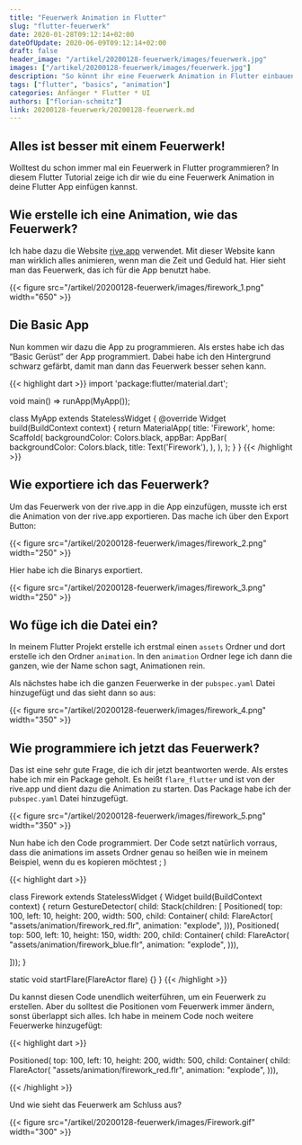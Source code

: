 ```yaml
---
title: "Feuerwerk Animation in Flutter"
slug: "flutter-feuerwerk" 
date: 2020-01-28T09:12:14+02:00
dateOfUpdate: 2020-06-09T09:12:14+02:00
draft: false
header_image: "/artikel/20200128-feuerwerk/images/feuerwerk.jpg"
images: ["/artikel/20200128-feuerwerk/images/feuerwerk.jpg"]
description: "So könnt ihr eine Feuerwerk Animation in Flutter einbauen."
tags: ["flutter", "basics", "animation"]
categories: Anfänger * Flutter * UI
authors: ["florian-schmitz"]
link: 20200128-feuerwerk/20200128-feuerwerk.md
---
```


## Alles ist besser mit einem Feuerwerk!

Wolltest du schon immer mal ein Feuerwerk in Flutter programmieren?
In diesem Flutter Tutorial zeige ich dir wie du eine Feuerwerk Animation in deine Flutter App einfügen kannst.

## Wie erstelle ich eine Animation, wie das Feuerwerk?

Ich habe dazu die Website <a href="https://rive.app" target="_blank">rive.app</a> verwendet. Mit dieser Website kann man wirklich alles animieren, wenn man die Zeit und Geduld hat. Hier sieht man das Feuerwerk, das ich für die App benutzt habe.

{{< figure src="/artikel/20200128-feuerwerk/images/firework_1.png" width="650" >}}

## Die Basic App

Nun kommen wir dazu die App zu programmieren. Als erstes habe ich das “Basic Gerüst” der App programmiert. Dabei habe ich den Hintergrund schwarz gefärbt, damit man dann das Feuerwerk besser sehen kann.

{{< highlight dart >}}
import 'package:flutter/material.dart';
 
void main() => runApp(MyApp());
 
class MyApp extends StatelessWidget {
 @override
 Widget build(BuildContext context) {
   return MaterialApp(
     title: 'Firework',
     home: Scaffold(
       backgroundColor: Colors.black,
       appBar: AppBar(
         backgroundColor: Colors.black,
         title: Text('Firework'),
       ),
     ),
   );
 }
}
{{< /highlight >}}

## Wie exportiere ich das Feuerwerk?
Um das Feuerwerk von der rive.app in die App einzufügen, musste ich erst die Animation von der rive.app exportieren. Das mache ich über den Export Button:

{{< figure src="/artikel/20200128-feuerwerk/images/firework_2.png" width="250" >}}

Hier habe ich die Binarys exportiert.

{{< figure src="/artikel/20200128-feuerwerk/images/firework_3.png" width="250" >}}

## Wo füge ich die Datei ein?

In meinem Flutter Projekt erstelle ich erstmal einen `assets` Ordner und dort erstelle ich den Ordner `animation`. In den `animation` Ordner lege ich dann die ganzen, wie der Name schon sagt, Animationen rein.

Als nächstes habe ich die ganzen Feuerwerke in der `pubspec.yaml` Datei hinzugefügt und das sieht dann so aus:

{{< figure src="/artikel/20200128-feuerwerk/images/firework_4.png" width="350" >}}

## Wie programmiere ich jetzt das Feuerwerk?

Das ist eine sehr gute Frage, die ich dir jetzt beantworten werde.
Als erstes habe ich mir ein Package geholt. Es heißt `flare_flutter` und ist von der rive.app und dient dazu die Animation zu starten. Das Package  habe ich der `pubspec.yaml` Datei hinzugefügt.

{{< figure src="/artikel/20200128-feuerwerk/images/firework_5.png" width="350" >}}

Nun habe ich den Code programmiert.
Der Code setzt natürlich vorraus, dass die animations im assets Ordner genau so heißen wie in meinem Beispiel, wenn du es kopieren möchtest ; )

{{< highlight dart >}}

class Firework extends StatelessWidget {
 Widget build(BuildContext context) {
   return GestureDetector(
       child: Stack(children: <Widget>[
     Positioned(
         top: 100,
         left: 10,
         height: 200,
         width: 500,
         child: Container(
             child: FlareActor(
           "assets/animation/firework_red.flr",
           animation: "explode",
         ))),
     Positioned(
         top: 500,
         left: 10,
         height: 150,
         width: 200,
         child: Container(
             child: FlareActor(
           "assets/animation/firework_blue.flr",
           animation: "explode",
         ))),
   
   ]));
 }
 
 static void startFlare(FlareActor flare) {}
}
 {{< /highlight >}}

Du kannst diesen Code unendlich weiterführen, um ein Feuerwerk zu erstellen. Aber du solltest die Positionen vom Feuerwerk immer ändern, sonst überlappt sich alles.
Ich habe in meinem Code noch weitere Feuerwerke hinzugefügt:

{{< highlight dart >}}

Positioned(
         top: 100,
         left: 10,
         height: 200,
         width: 500,
         child: Container(
             child: FlareActor(
           "assets/animation/firework_red.flr",
           animation: "explode",
         ))),

{{< /highlight >}}

Und wie sieht das Feuerwerk am Schluss aus?

{{< figure src="/artikel/20200128-feuerwerk/images/Firework.gif" width="300" >}}

